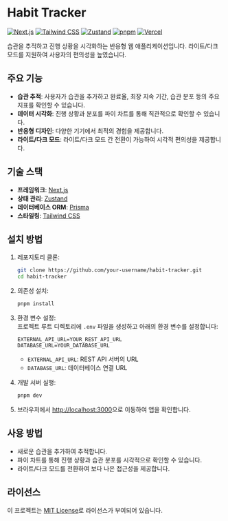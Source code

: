 # Habit Tracker

[![Next.js](https://img.shields.io/badge/Next.js-15-000000?style=flat&logo=next.js)](https://nextjs.org/) [![Tailwind CSS](https://img.shields.io/badge/Tailwind-3.0-38B2AC?style=flat&logo=tailwind-css)](https://tailwindcss.com/) [![Zustand](https://img.shields.io/badge/Zustand-Latest-orange?style=flat)](https://github.com/pmndrs/zustand) [![pnpm](https://img.shields.io/badge/pnpm-7.10.0-blue?style=flat)](https://pnpm.io/) [![Vercel](https://img.shields.io/badge/Vercel-Deployed-green?style=flat)](https://vercel.com/)

습관을 추적하고 진행 상황을 시각화하는 반응형 웹 애플리케이션입니다. 라이트/다크 모드를 지원하여 사용자의 편의성을 높였습니다.

## 주요 기능

- **습관 추적**: 사용자가 습관을 추가하고 완료율, 최장 지속 기간, 습관 분포 등의 주요 지표를 확인할 수 있습니다.  
- **데이터 시각화**: 진행 상황과 분포를 파이 차트를 통해 직관적으로 확인할 수 있습니다.  
- **반응형 디자인**: 다양한 기기에서 최적의 경험을 제공합니다.  
- **라이트/다크 모드**: 라이트/다크 모드 간 전환이 가능하여 시각적 편의성을 제공합니다.  

## 기술 스택

- **프레임워크**: [Next.js](https://nextjs.org/)  
- **상태 관리**: [Zustand](https://zustand-demo.pmnd.rs/)  
- **데이터베이스 ORM**: [Prisma](https://www.prisma.io/)  
- **스타일링**: [Tailwind CSS](https://tailwindcss.com/)  

## 설치 방법

1. 레포지토리 클론:
   ```bash
   git clone https://github.com/your-username/habit-tracker.git
   cd habit-tracker
   ```

2. 의존성 설치:
   ```bash
   pnpm install
   ```

3. 환경 변수 설정:  
   프로젝트 루트 디렉토리에 `.env` 파일을 생성하고 아래의 환경 변수를 설정합니다:  
   ```
   EXTERNAL_API_URL=YOUR_REST_API_URL
   DATABASE_URL=YOUR_DATABASE_URL
   ```

   - `EXTERNAL_API_URL`: REST API 서버의 URL  
   - `DATABASE_URL`: 데이터베이스 연결 URL  

4. 개발 서버 실행:
   ```bash
   pnpm dev
   ```

5. 브라우저에서 [http://localhost:3000](http://localhost:3000)으로 이동하여 앱을 확인합니다.

## 사용 방법

- 새로운 습관을 추가하여 추적합니다.  
- 파이 차트를 통해 진행 상황과 습관 분포를 시각적으로 확인할 수 있습니다.  
- 라이트/다크 모드를 전환하여 보다 나은 접근성을 제공합니다.  

## 라이선스

이 프로젝트는 [MIT License](LICENSE)로 라이선스가 부여되어 있습니다.
